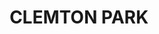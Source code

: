 ---
lastmod: '2025-04-06T06:05:20+00:00'
latitude: -33.926056
layout: suburb
longitude: 151.122881
postcode: '2206'
state: NSW
title: CLEMTON PARK
url: /nsw/clemton-park/
---
